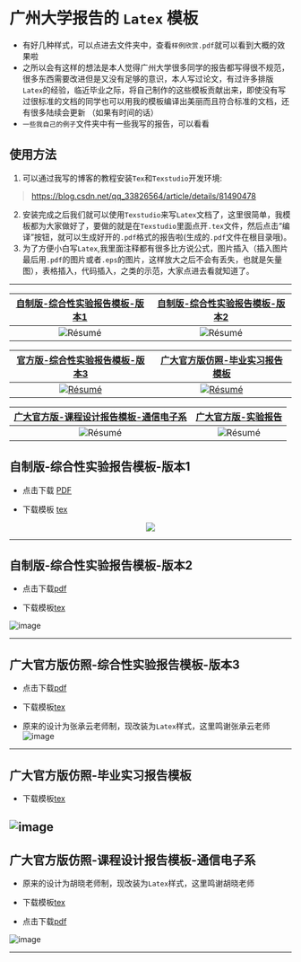 # 广州大学报告的 `Latex` 模板
- 有好几种样式，可以点进去文件夹中，查看`样例欣赏.pdf`就可以看到大概的效果啦
- 之所以会有这样的想法是本人觉得广州大学很多同学的报告都写得很不规范，很多东西需要改进但是又没有足够的意识，本人写过论文，有过许多排版`Latex`的经验，临近毕业之际，将自己制作的这些模板贡献出来，即使没有写过很标准的文档的同学也可以用我的模板编译出美丽而且符合标准的文档，还有很多陆续会更新 （如果有时间的话）
- `一些我自己的例子`文件夹中有一些我写的报告，可以看看

## 使用方法
1. 可以通过我写的博客的教程安装`Tex`和`Texstudio`开发环境:
> https://blog.csdn.net/qq_33826564/article/details/81490478
2. 安装完成之后我们就可以使用`Texstudio`来写`Latex`文档了，这里很简单，我模板都为大家做好了，要做的就是在`Texstudio`里面点开`.tex`文件，然后点击“编译”按钮，就可以生成好开的`.pdf`格式的报告啦(生成的`.pdf`文件在根目录哦)。
3. 为了方便小白写`Latex`,我里面注释都有很多比方说公式，图片插入（插入图片最后用`.pdf`的图片或者`.eps`的图片，这样放大之后不会有丢失，也就是矢量图），表格插入，代码插入，之类的示范，大家点进去看就知道了。
---------


|  [自制版-综合性实验报告模板-版本1](https://github.com/swq123459/GZHU-Report-Latex-Version/tree/master/%E8%87%AA%E5%88%B6%E7%89%88-%E7%BB%BC%E5%90%88%E6%80%A7%E5%AE%9E%E9%AA%8C%E6%8A%A5%E5%91%8A-%E7%89%88%E6%9C%AC1) |  [自制版-综合性实验报告模板-版本2](https://github.com/swq123459/GZHU-Report-Latex-Version/tree/master/%E8%87%AA%E5%88%B6%E7%89%88-%E7%BB%BC%E5%90%88%E6%80%A7%E5%AE%9E%E9%AA%8C%E6%8A%A5%E5%91%8A-%E7%89%88%E6%9C%AC2)|
|:---:|:---:|
| ![Résumé](https://github.com/swq123459/swq123456-readmePicture/blob/master/report/zzv1.png?raw=true) | ![Résumé](https://github.com/swq123459/swq123456-readmePicture/blob/master/report/xy1.png?raw=true)|

|  [官方版-综合性实验报告模板-版本3](https://github.com/swq123459/GZHU-Report-Latex-Version/tree/master/%E5%AE%98%E6%96%B9%E7%89%88-%E7%BB%BC%E5%90%88%E6%80%A7%E5%AE%9E%E9%AA%8C%E6%8A%A5%E5%91%8A%E6%A8%A1%E6%9D%BF-%E7%89%88%E6%9C%AC3) |  [广大官方版仿照-毕业实习报告模板](https://github.com/swq123459/GZHU-Report-Latex-Version/tree/master/%E5%AD%A6%E9%99%A2%E7%89%88-%E6%AF%95%E4%B8%9A%E5%AE%9E%E4%B9%A0%E6%8A%A5%E5%91%8A)| 
|:---:|:---:|
| [![Résumé](https://github.com/swq123459/swq123456-readmePicture/blob/master/report/xy1.png?raw=true)](https://raw.githubusercontent.com/posquit0/Awesome-CV/master/examples/resume.pdf) | [![Résumé](https://github.com/swq123459/swq123456-readmePicture/blob/master/report/by1.png?raw=true)](https://raw.githubusercontent.com/posquit0/Awesome-CV/master/examples/resume.pdf)|

|  [广大官方版-课程设计报告模板-通信电子系](https://github.com/swq123459/GZHU-Report-Latex-Version/tree/master/%E5%AD%A6%E9%99%A2%E7%89%88-%E6%AF%95%E4%B8%9A%E5%AE%9E%E4%B9%A0%E6%8A%A5%E5%91%8A)| [广大官方版-实验报告](https://github.com/swq123459/GZHU-Report-Latex-Version/tree/master/%E5%AE%98%E6%96%B9%E7%89%88-%E5%AE%9E%E9%AA%8C%E6%8A%A5%E5%91%8A%E6%A8%A1%E6%9D%BF) |
|:---:|:---:|
| ![Résumé](https://github.com/swq123459/swq123456-readmePicture/blob/master/report/kcsj1.png?raw=true) | ![Résumé](https://github.com/swq123459/swq123456-readmePicture/blob/master/report/bg1.png?raw=true) |



## 自制版-综合性实验报告模板-版本1
- 点击下载 [PDF](https://github.com/swq123459/GZHU-Report-Latex-Version/blob/master/%E4%B8%80%E4%BA%9B%E6%88%91%E8%87%AA%E5%B7%B1%E5%86%99%E7%9A%84%E6%8A%A5%E5%91%8A/%E8%AF%BE%E7%A8%8B%E8%AE%BE%E8%AE%A1Linux%E5%B9%B3%E5%8F%B0%E5%9F%BA%E4%BA%8EZernike%E7%9F%A9%E7%9A%84%E4%BA%9A%E5%83%8F%E7%B4%A0%E5%B7%A5%E4%B8%9A%E9%9B%B6%E4%BB%B6%E6%B5%8B%E9%87%8F.pdf)

- 下载模板 [tex](https://github.com/swq123459/GZHU-Report-Latex-Version/tree/master/%E8%87%AA%E5%88%B6%E7%89%88-%E7%BB%BC%E5%90%88%E6%80%A7%E5%AE%9E%E9%AA%8C%E6%8A%A5%E5%91%8A-%E7%89%88%E6%9C%AC1)

<center>
<image src="https://github.com/swq123459/swq123456-readmePicture/blob/master/report/zzv1.png?raw=true">
</center>
 
--------------------

 
## 自制版-综合性实验报告模板-版本2
 
- 点击下载[pdf](https://github.com/swq123459/GZHU-Report-Latex-Version/blob/master/%E4%B8%80%E4%BA%9B%E6%88%91%E8%87%AA%E5%B7%B1%E5%86%99%E7%9A%84%E6%8A%A5%E5%91%8A/%E5%9B%BE%E5%83%8F%E5%A4%84%E7%90%86%E6%8A%A5%E5%91%8A%E5%9F%BA%E4%BA%8ECNN%E7%9A%84%E7%9B%91%E6%8E%A7%E8%A7%86%E9%A2%91%E6%B5%81%E7%9A%84%E8%AF%BE%E5%A0%82%E7%AD%BE%E5%88%B0%E7%B3%BB%E7%BB%9F.pdf)

- 下载模板[tex](https://github.com/swq123459/GZHU-Report-Latex-Version/tree/master/%E8%87%AA%E5%88%B6%E7%89%88-%E7%BB%BC%E5%90%88%E6%80%A7%E5%AE%9E%E9%AA%8C%E6%8A%A5%E5%91%8A-%E7%89%88%E6%9C%AC2)

![image](https://github.com/swq123459/swq123456-readmePicture/blob/master/report/zzv2.png?raw=true)

-----------------------

## 广大官方版仿照-综合性实验报告模板-版本3
- 点击下载[pdf](https://github.com/swq123459/GZHU-Report-Latex-Version/blob/master/%E4%B8%80%E4%BA%9B%E6%88%91%E8%87%AA%E5%B7%B1%E5%86%99%E7%9A%84%E6%8A%A5%E5%91%8A/%E9%9F%B3%E9%A2%91DSP%E7%BB%BC%E5%90%88%E5%AE%9E%E9%AA%8C%E6%8A%A5%E5%91%8A.pdf)

- 下载模板[tex](https://github.com/swq123459/GZHU-Report-Latex-Version/tree/master/%E5%AE%98%E6%96%B9%E7%89%88-%E7%BB%BC%E5%90%88%E6%80%A7%E5%AE%9E%E9%AA%8C%E6%8A%A5%E5%91%8A%E6%A8%A1%E6%9D%BF-%E7%89%88%E6%9C%AC3)

- 原来的设计为张承云老师制，现改装为`Latex`样式，这里鸣谢张承云老师
![image](https://github.com/swq123459/swq123456-readmePicture/blob/master/report/xy1.png?raw=true)
----------
## 广大官方版仿照-毕业实习报告模板
- 下载模板[tex](https://github.com/swq123459/GZHU-Report-Latex-Version/tree/master/%E5%AD%A6%E9%99%A2%E7%89%88-%E6%AF%95%E4%B8%9A%E5%AE%9E%E4%B9%A0%E6%8A%A5%E5%91%8A)

![image](https://github.com/swq123459/swq123456-readmePicture/blob/master/report/by1.png?raw=true)
-----------------
## 广大官方版仿照-课程设计报告模板-通信电子系
- 原来的设计为胡晓老师制，现改装为`Latex`样式，这里鸣谢胡晓老师
- 下载模板[tex](https://github.com/swq123459/GZHU-Report-Latex-Version/tree/master/%E5%AE%98%E6%96%B9%E7%89%88-%E8%AF%BE%E7%A8%8B%E8%AE%BE%E8%AE%A1)

- 点击下载[pdf](https://github.com/swq123459/GZHU-Report-Latex-Version/blob/master/%E4%B8%80%E4%BA%9B%E6%88%91%E8%87%AA%E5%B7%B1%E5%86%99%E7%9A%84%E6%8A%A5%E5%91%8A/%E5%A4%A7%E5%9B%9B%E8%AF%BE%E7%A8%8B%E8%AE%BE%E8%AE%A1%E6%8A%A5%E5%91%8A%E8%A1%8C%E4%BA%BA%E6%A3%80%E6%B5%8B.pdf)

![image](https://github.com/swq123459/swq123456-readmePicture/blob/master/report/kcsj1.png?raw=true)

-----------------------------
